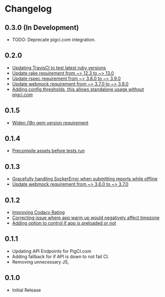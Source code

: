 # Changelog

## 0.3.0 (In Development)

* TODO: Deprecate pigci.com integration.

## 0.2.0

* [Updating TravisCI to test latest ruby versions](https://github.com/PigCI/pig-ci-rails/pull/15)
* [Update rake requirement from ~> 12.3 to ~> 13.0](https://github.com/PigCI/pig-ci-rails/pull/14)
* [Update rspec requirement from ~> 3.8.0 to ~> 3.9.0](https://github.com/PigCI/pig-ci-rails/pull/16)
* [Update webmock requirement from ~> 3.7.0 to ~> 3.8.0](https://github.com/PigCI/pig-ci-rails/pull/17)
* [Adding config.thresholds, this allows standalone usage without pigci.com](https://github.com/PigCI/pig-ci-rails/pull/18)

## 0.1.5

* [Widen i18n gem version requirement](https://github.com/PigCI/pig-ci-rails/pull/12)

## 0.1.4

* [Precompile assets before tests run](https://github.com/PigCI/pig-ci-rails/pull/11)

## 0.1.3

* [Gracefully handling SockerError when submitting reports while offline](https://github.com/PigCI/pig-ci-rails/pull/7)
* [Update webmock requirement from ~> 3.6.0 to ~> 3.7.0](https://github.com/PigCI/pig-ci-rails/pull/6)

## 0.1.2

* [Improving Codacy Rating](https://github.com/PigCI/pig-ci-rails/pull/4)
* [Correcting issue where app warm up would negatively affect timezone](https://github.com/PigCI/pig-ci-rails/pull/5)
* [Adding option to control if app is preloaded or not](https://github.com/PigCI/pig-ci-rails/pull/3)

## 0.1.1

* Updating API Endpoints for PigCI.com
* Adding fallback for if API is down to not fail CI.
* Removing unnecessary JS,

## 0.1.0

* Initial Release
